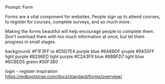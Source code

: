 Prompt: Form

Forms are a vital component for websites. People sign up to attend courses, to register for courses, complete surveys, and so much more.

Making the forms beautiful will help encourage people to complete them. Don't overload them with too much information at once, but let them progress in small stages.

background: #F1F3FF to #D5D7E4
purple blue #6A6BDF
pruple #9A55FF
light purple #B296ED
light purple #C2A3F9
blue #6BBFD7
light blue #6CBED5
green #50F3B0

login - register inspiration
https://mdbootstrap.com/docs/standard/forms/overview/
